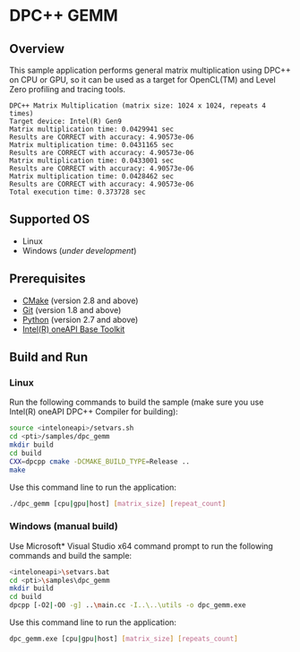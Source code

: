 # DPC++ GEMM
## Overview
This sample application performs general matrix multiplication using DPC++ on CPU or GPU, so it can be used as a target for OpenCL(TM) and Level Zero profiling and tracing tools.
```
DPC++ Matrix Multiplication (matrix size: 1024 x 1024, repeats 4 times)
Target device: Intel(R) Gen9
Matrix multiplication time: 0.0429941 sec
Results are CORRECT with accuracy: 4.90573e-06
Matrix multiplication time: 0.0431165 sec
Results are CORRECT with accuracy: 4.90573e-06
Matrix multiplication time: 0.0433001 sec
Results are CORRECT with accuracy: 4.90573e-06
Matrix multiplication time: 0.0428462 sec
Results are CORRECT with accuracy: 4.90573e-06
Total execution time: 0.373728 sec
```
## Supported OS
- Linux
- Windows (*under development*)

## Prerequisites
- [CMake](https://cmake.org/) (version 2.8 and above)
- [Git](https://git-scm.com/) (version 1.8 and above)
- [Python](https://www.python.org/) (version 2.7 and above)
- [Intel(R) oneAPI Base Toolkit](https://software.intel.com/content/www/us/en/develop/tools/oneapi/base-toolkit.html)

## Build and Run
### Linux
Run the following commands to build the sample (make sure you use Intel(R) oneAPI DPC++ Compiler for building):
```sh
source <inteloneapi>/setvars.sh
cd <pti>/samples/dpc_gemm
mkdir build
cd build
CXX=dpcpp cmake -DCMAKE_BUILD_TYPE=Release ..
make
```
Use this command line to run the application:
```sh
./dpc_gemm [cpu|gpu|host] [matrix_size] [repeat_count]
```
### Windows (manual build)
Use Microsoft* Visual Studio x64 command prompt to run the following commands and build the sample:
```sh
<inteloneapi>\setvars.bat
cd <pti>\samples\dpc_gemm
mkdir build
cd build
dpcpp [-O2|-O0 -g] ..\main.cc -I..\..\utils -o dpc_gemm.exe
```
Use this command line to run the application:
```sh
dpc_gemm.exe [cpu|gpu|host] [matrix_size] [repeats_count]
```